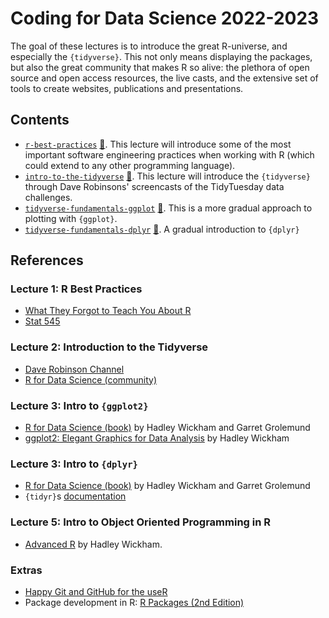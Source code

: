 # Coding for Data Science 2022-2023

The goal of these lectures is to introduce the great R-universe, and especially the `{tidyverse}`. This not only means displaying the packages, but also the great community that makes R so alive: the plethora of open source and open access resources, the live casts, and the extensive set of tools to create websites, publications and presentations.

## Contents

* [`r-best-practices`](./lecture_01/r_best_practices.qmd) [🎥](https://luca.quarto.pub/r_best_practices/#/r-best-practices). This lecture will introduce some of the most important software engineering practices when working with R (which could extend to any other programming language).
* [`intro-to-the-tidyverse`](./lecture_02.into_to_the_tidyverse.qmd) [🎥](https://luca.quarto.pub/intro-to-the-tidyverse/). This lecture will introduce the `{tidyverse}` through Dave Robinsons' screencasts of the TidyTuesday data challenges.
* [`tidyverse-fundamentals-ggplot`](./lecture_03/tidyverse_fundamentals_ggplot.qmd) [🎥](https://luca.quarto.pub/tidyverse-fundamentals-ggplot/). This is a more gradual approach to plotting with `{ggplot}`.
* [`tidyverse-fundamentals-dplyr`](./lecture_04/tidyverse_fundamentals_dplyr.qmd) [🎥](https://luca.quarto.pub/tidyverse-fundamentals-dplyr/). A gradual introduction to `{dplyr}`

## References

### Lecture 1: R Best Practices

* [What They Forgot to Teach You About R](https://rstats.wtf)
* [Stat 545](https://stat545.com/index.html)

### Lecture 2: Introduction to the Tidyverse

* [Dave Robinson Channel](https://www.youtube.com/user/safe4democracy)
* [R for Data Science (community)](https://www.rfordatasci.com/)

### Lecture 3: Intro to `{ggplot2}`

* [R for Data Science (book)](https://r4ds.hadley.nz/) by Hadley Wickham and Garret Grolemund
* [ggplot2: Elegant Graphics for Data Analysis](https://ggplot2-book.org/) by Hadley Wickham

### Lecture 3: Intro to `{dplyr}`

* [R for Data Science (book)](https://r4ds.hadley.nz/) by Hadley Wickham and Garret Grolemund
* `{tidyr}`s [documentation](https://tidyr.tidyverse.org/reference/index.html)

### Lecture 5: Intro to Object Oriented Programming in R

* [Advanced R](https://adv-r.hadley.nz/index.html) by Hadley Wickham.

###  Extras

* [Happy Git and GitHub for the useR](https://happygitwithr.com)
* Package development in R: [R Packages (2nd Edition)](https://r-pkgs.org/introduction.html)
